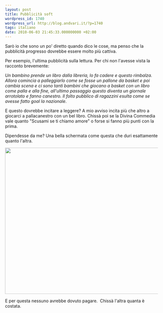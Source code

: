 ```yaml
---
layout: post
title: Pubblicità soft
wordpress_id: 1740
wordpress_url: http://blog.andvari.it/?p=1740
tags: italiano
date: 2010-06-03 21:45:33.000000000 +02:00
---
```

Sarò io che sono un po' diretto quando dico le cose, ma penso che la pubblicità progresso dovrebbe essere molto più cattiva.

Per esempio, l'ultima pubblicità sulla lettura. Per chi non l'avesse vista la racconto brevemente:

<em>Un bambino prende un libro dalla libreria, lo fa cadere e questo rimbalza. Allora comincia a palleggiarlo come se fosse un pallone da basket e poi cambia scena e ci sono tanti bambini che giocano a basket con un libro come palla e alla fine, all'ultimo passaggio questo diventa un giornale arrotolato e fanno canestro. Il folto pubblico di ragazzini esulta come se avesse fatto goal la nazionale.</em>

E questo dovrebbe incitare a leggere? A mio avviso incita più che altro a giocarci a pallacanestro con un bel libro. Chissà poi se la Divina Commedia vale quanto "Scusami se ti chiamo amore" o forse si fanno più punti con la prima.

Dipendesse da me? Una bella schermata come questa che duri esattamente quanto l'altra.

<img class="aligncenter" src="http://www.andvari.it/docs/blog_files/Pubblicit%e0Progresso.png" alt="" width="580" height="480" />

E per questa nessuno avrebbe dovuto pagare.  Chissà l'altra quanta è costata.
